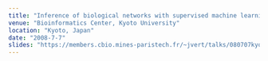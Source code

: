 ```yaml
---
title: "Inference of biological networks with supervised machine learning"
venue: "Bioinformatics Center, Kyoto University"
location: "Kyoto, Japan"
date: "2008-7-7"
slides: "https://members.cbio.mines-paristech.fr/~jvert/talks/080707kyodai/kyodai.pdf"
---
```

